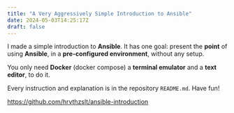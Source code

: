 ```yaml
---
title: "A Very Aggressively Simple Introduction to Ansible"
date: 2024-05-03T14:25:17Z
draft: false
---
```


I made a simple introduction to **Ansible**. It has one goal: present the **point** of using **Ansible**, in a **pre-configured environment**, without any setup.

<!--more-->

You only need **Docker** (docker compose) a **terminal emulator** and a **text editor**, to do it.

Every instruction and explanation is in the repository `README.md`. Have fun!

https://github.com/hrvthzslt/ansible-introduction

